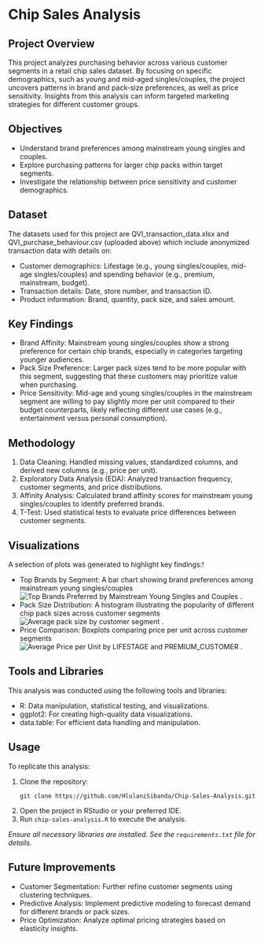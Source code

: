 # Chip Sales Analysis

## Project Overview
This project analyzes purchasing behavior across various customer segments in a retail chip sales dataset. By focusing on specific demographics, such as young and mid-aged singles/couples, the project uncovers patterns in brand and pack-size preferences, as well as price sensitivity. Insights from this analysis can inform targeted marketing strategies for different customer groups.

## Objectives
- Understand brand preferences among mainstream young singles and couples.
- Explore purchasing patterns for larger chip packs within target segments.
- Investigate the relationship between price sensitivity and customer demographics.

## Dataset
The datasets used for this project are QVI_transaction_data.xlsx and QVI_purchase_behaviour.csv (uploaded above) which include anonymized transaction data with details on:
- Customer demographics: Lifestage (e.g., young singles/couples, mid-age singles/couples) and spending behavior (e.g., premium, mainstream, budget).
- Transaction details: Date, store number, and transaction ID.
- Product information: Brand, quantity, pack size, and sales amount.


## Key Findings
- Brand Affinity: Mainstream young singles/couples show a strong preference for certain chip brands, especially in categories targeting younger audiences.
- Pack Size Preference: Larger pack sizes tend to be more popular with this segment, suggesting that these customers may prioritize value when purchasing.
- Price Sensitivity: Mid-age and young singles/couples in the mainstream segment are willing to pay slightly more per unit compared to their budget counterparts, likely reflecting different use cases (e.g., entertainment versus personal consumption).

## Methodology
1. Data Cleaning: Handled missing values, standardized columns, and derived new columns (e.g., price per unit).
2. Exploratory Data Analysis (EDA): Analyzed transaction frequency, customer segments, and price distributions.
3. Affinity Analysis: Calculated brand affinity scores for mainstream young singles/couples to identify preferred brands.
4. T-Test: Used statistical tests to evaluate price differences between customer segments.

## Visualizations
A selection of plots was generated to highlight key findings:!

- Top Brands by Segment: A bar chart showing brand preferences among mainstream young singles/couples![Top Brands Preferred by Mainstream Young Singles and Couples](https://github.com/user-attachments/assets/5a7ada2f-0bdd-4b12-9b02-105d3380d2ac)
.
- Pack Size Distribution: A histogram illustrating the popularity of different chip pack sizes across customer segments ![Average pack size by customer segment](https://github.com/user-attachments/assets/ac7eba46-3c04-4854-9bca-a6108d740a7d)
.
- Price Comparison: Boxplots comparing price per unit across customer segments![Average Price per Unit by LIFESTAGE and PREMIUM_CUSTOMER](https://github.com/user-attachments/assets/0c2e141c-3096-4a6a-a839-1fa9331ea5cb)
.

## Tools and Libraries
This analysis was conducted using the following tools and libraries:
- R: Data manipulation, statistical testing, and visualizations.
- ggplot2: For creating high-quality data visualizations.
- data.table: For efficient data handling and manipulation.

## Usage
To replicate this analysis:
1. Clone the repository:
   ```
   git clone https://github.com/HlulaniSibanda/Chip-Sales-Analysis.git
   ```
2. Open the project in RStudio or your preferred IDE.
3. Run `chip-sales-analysis.R` to execute the analysis.

*Ensure all necessary libraries are installed. See the `requirements.txt` file for details.*

## Future Improvements
- Customer Segmentation: Further refine customer segments using clustering techniques.
- Predictive Analysis: Implement predictive modeling to forecast demand for different brands or pack sizes.
- Price Optimization: Analyze optimal pricing strategies based on elasticity insights.
